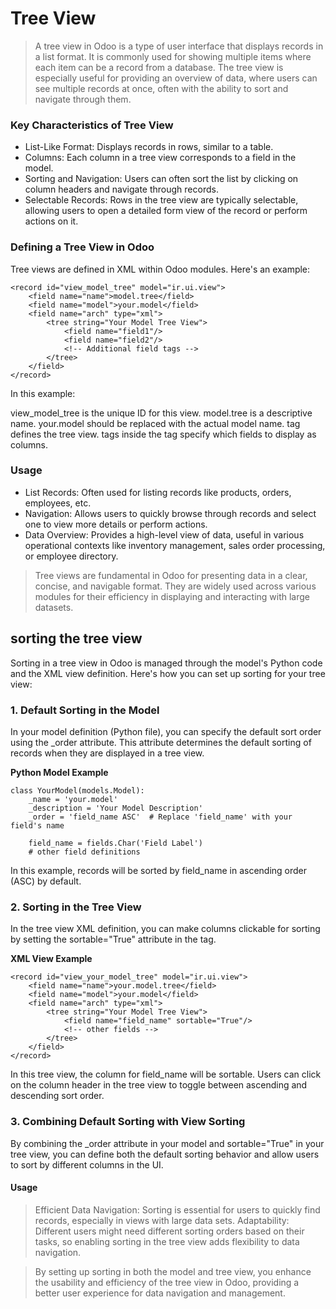 # Tree View
> A tree view in Odoo is a type of user interface that displays records in a list format. It is commonly used for showing multiple items where each item can be a record from a database. The tree view is especially useful for providing an overview of data, where users can see multiple records at once, often with the ability to sort and navigate through them.

### Key Characteristics of Tree View
- List-Like Format: Displays records in rows, similar to a table.
- Columns: Each column in a tree view corresponds to a field in the model.
- Sorting and Navigation: Users can often sort the list by clicking on column headers and navigate through records.
- Selectable Records: Rows in the tree view are typically selectable, allowing users to open a detailed form view of the record or perform actions on it.

### Defining a Tree View in Odoo
Tree views are defined in XML within Odoo modules. Here's an example:

```
<record id="view_model_tree" model="ir.ui.view">
    <field name="name">model.tree</field>
    <field name="model">your.model</field>
    <field name="arch" type="xml">
        <tree string="Your Model Tree View">
            <field name="field1"/>
            <field name="field2"/>
            <!-- Additional field tags -->
        </tree>
    </field>
</record>
```
In this example:

view_model_tree is the unique ID for this view.
model.tree is a descriptive name.
your.model should be replaced with the actual model name.
<tree> tag defines the tree view.
<field> tags inside the <tree> tag specify which fields to display as columns.
### Usage
- List Records: Often used for listing records like products, orders, employees, etc.
- Navigation: Allows users to quickly browse through records and select one to view more details or perform actions.
- Data Overview: Provides a high-level view of data, useful in various operational contexts like inventory management, sales order processing, or employee directory.  

> Tree views are fundamental in Odoo for presenting data in a clear, concise, and navigable format. They are widely used across various modules for their efficiency in displaying and interacting with large datasets.

## sorting the tree view
Sorting in a tree view in Odoo is managed through the model's Python code and the XML view definition. Here's how you can set up sorting for your tree view:

### 1. Default Sorting in the Model
In your model definition (Python file), you can specify the default sort order using the _order attribute. This attribute determines the default sorting of records when they are displayed in a tree view.

**Python Model Example**
```
class YourModel(models.Model):
    _name = 'your.model'
    _description = 'Your Model Description'
    _order = 'field_name ASC'  # Replace 'field_name' with your field's name

    field_name = fields.Char('Field Label')
    # other field definitions

```
In this example, records will be sorted by field_name in ascending order (ASC) by default.

### 2. Sorting in the Tree View
In the tree view XML definition, you can make columns clickable for sorting by setting the sortable="True" attribute in the <field> tag.

**XML View Example**
```
<record id="view_your_model_tree" model="ir.ui.view">
    <field name="name">your.model.tree</field>
    <field name="model">your.model</field>
    <field name="arch" type="xml">
        <tree string="Your Model Tree View">
            <field name="field_name" sortable="True"/>
            <!-- other fields -->
        </tree>
    </field>
</record>
```
In this tree view, the column for field_name will be sortable. Users can click on the column header in the tree view to toggle between ascending and descending sort order.

### 3. Combining Default Sorting with View Sorting
By combining the _order attribute in your model and sortable="True" in your tree view, you can define both the default sorting behavior and allow users to sort by different columns in the UI.

#### Usage
>Efficient Data Navigation: Sorting is essential for users to quickly find records, especially in views with large data sets.
Adaptability: Different users might need different sorting orders based on their tasks, so enabling sorting in the tree view adds flexibility to data navigation.

>By setting up sorting in both the model and tree view, you enhance the usability and efficiency of the tree view in Odoo, providing a better user experience for data navigation and management.

